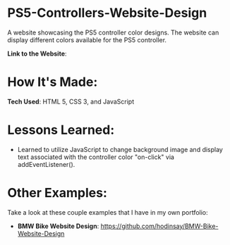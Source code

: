 # PS5-Controllers-Website-Design

A website showcasing the PS5 controller color designs. The website can display different colors available for the PS5 controller. 

**Link to the Website**: 

# How It's Made: 

**Tech Used**: HTML 5, CSS 3, and JavaScript

# Lessons Learned:

- Learned to utilize JavaScript to change background image and display text associated with the controller color "on-click" via addEventListener().

# Other Examples: 

Take a look at these couple examples that I have in my own portfolio:

- **BMW Bike Website Design**: https://github.com/hodinsay/BMW-Bike-Website-Design

